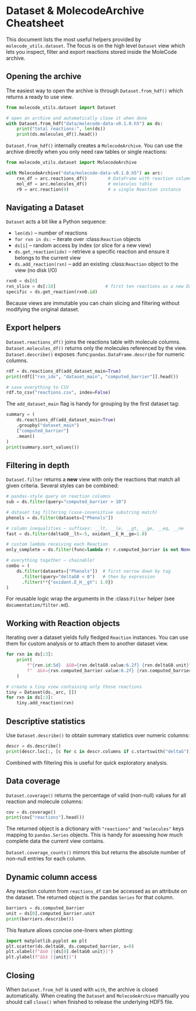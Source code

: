 # Dataset & MolecodeArchive Cheatsheet

This document lists the most useful helpers provided by
`molecode_utils.dataset`.  The focus is on the high level
`Dataset` view which lets you inspect, filter and export reactions stored
inside the MoleCode archive.

## Opening the archive

The easiest way to open the archive is through
`Dataset.from_hdf()` which returns a ready to use view.

```python
from molecode_utils.dataset import Dataset

# open an archive and automatically close it when done
with Dataset.from_hdf("data/molecode-data-v0.1.0.h5") as ds:
    print("total reactions:", len(ds))
    print(ds.molecules_df().head())
```

`Dataset.from_hdf()` internally creates a `MolecodeArchive`.  You can use the
archive directly when you only need raw tables or single reactions:

```python
from molecode_utils.dataset import MolecodeArchive

with MolecodeArchive("data/molecode-data-v0.1.0.h5") as arc:
    rxn_df = arc.reactions_df()        # DataFrame with reaction columns
    mol_df = arc.molecules_df()        # molecules table
    r9 = arc.reaction(9)               # a single Reaction instance
```

## Navigating a Dataset

`Dataset` acts a bit like a Python sequence:

- `len(ds)` – number of reactions
- `for rxn in ds:` – iterate over :class:`Reaction` objects
- `ds[i]` – random access by index (or slice for a new view)
- `ds.get_reaction(idx)` – retrieve a specific reaction and ensure it
  belongs to the current view
- `ds.add_reaction(rxn)` – add an existing :class:`Reaction` object
  to the view (no disk I/O)

```python
rxn0 = ds[0]
rxn_slice = ds[:10]                   # first ten reactions as a new Dataset
specific = ds.get_reaction(rxn0.id)
```

Because views are immutable you can chain slicing and filtering without
modifying the original dataset.

## Export helpers

`Dataset.reactions_df()` joins the reactions table with molecule columns.
`Dataset.molecules_df()` returns only the molecules referenced by the view.
`Dataset.describe()` exposes :func:`pandas.DataFrame.describe` for numeric
columns.

```python
rdf = ds.reactions_df(add_dataset_main=True)
print(rdf[["rxn_idx", "dataset_main", "computed_barrier"]].head())

# save everything to CSV
rdf.to_csv("reactions.csv", index=False)
```

The ``add_dataset_main`` flag is handy for grouping by the first dataset tag:

```python
summary = (
    ds.reactions_df(add_dataset_main=True)
    .groupby("dataset_main")
    ["computed_barrier"]
    .mean()
)
print(summary.sort_values())
```

## Filtering in depth

``Dataset.filter`` returns a **new** view with only the reactions that match
all given criteria.  Several styles can be combined:

```python
# pandas-style query on reaction columns
sub = ds.filter(query="computed_barrier > 10")

# dataset tag filtering (case-insensitive substring match)
phenols = ds.filter(datasets=["Phenols"])

# column inequalities – suffixes: __lt, __le, __gt, __ge, __eq, __ne
fast = ds.filter(deltaG0__lt=-5, oxidant__E_H__ge=1.0)

# custom lambda receiving each Reaction
only_complete = ds.filter(func=lambda r: r.computed_barrier is not None)

# everything together – chainable!
combo = (
    ds.filter(datasets=["Phenols"])  # first narrow down by tag
      .filter(query="deltaG0 < 0")   # then by expression
      .filter(**{"oxidant.E_H__gt": 1.0})
)
```

For reusable logic wrap the arguments in the :class:`Filter` helper
(see ``documentation/filter.md``).

## Working with Reaction objects

Iterating over a dataset yields fully fledged ``Reaction`` instances.  You can
use them for custom analysis or to attach them to another dataset view.

```python
for rxn in ds[:3]:
    print(
        f"{rxn.id:5d}  ΔG0={rxn.deltaG0.value:6.2f} {rxn.deltaG0.unit}"
        f"  ΔG‡={rxn.computed_barrier.value:6.2f} {rxn.computed_barrier.unit}"
    )

# create a tiny view containing only those reactions
tiny = Dataset(ds._arc, [])
for rxn in ds[:3]:
    tiny.add_reaction(rxn)
```

## Descriptive statistics

Use ``Dataset.describe()`` to obtain summary statistics over numeric columns:

```python
descr = ds.describe()
print(descr.loc[:, [c for c in descr.columns if c.startswith("deltaG")]])
```

Combined with filtering this is useful for quick exploratory analysis.

## Data coverage

``Dataset.coverage()`` returns the percentage of valid (non-null) values for
all reaction and molecule columns:

```python
cov = ds.coverage()
print(cov["reactions"].head())
```

The returned object is a dictionary with ``"reactions"`` and ``"molecules"``
keys mapping to ``pandas.Series`` objects. This is handy for assessing how much
complete data the current view contains.

``Dataset.coverage_counts()`` mirrors this but returns the absolute number of
non-null entries for each column.

## Dynamic column access

Any reaction column from ``reactions_df`` can be accessed as an attribute on the
dataset.  The returned object is the pandas ``Series`` for that column.

```python
barriers = ds.computed_barrier
unit = ds[0].computed_barrier.unit
print(barriers.describe())
```

This feature allows concise one-liners when plotting:

```python
import matplotlib.pyplot as plt
plt.scatter(ds.deltaG0, ds.computed_barrier, s=8)
plt.xlabel(f"ΔG0 [{ds[0].deltaG0.unit}]")
plt.ylabel(f"ΔG‡ [{unit}]")
```

## Closing

When ``Dataset.from_hdf`` is used with ``with``, the archive is closed
automatically.  When creating the ``Dataset`` and ``MolecodeArchive`` manually
you should call ``close()`` when finished to release the underlying HDF5 file.
